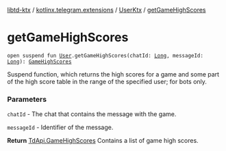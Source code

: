 [libtd-ktx](../../index.md) / [kotlinx.telegram.extensions](../index.md) / [UserKtx](index.md) / [getGameHighScores](./get-game-high-scores.md)

# getGameHighScores

`open suspend fun `[`User`](https://tdlibx.github.io/td/docs/org/drinkless/td/libcore/telegram/TdApi.User.html)`.getGameHighScores(chatId: `[`Long`](https://kotlinlang.org/api/latest/jvm/stdlib/kotlin/-long/index.html)`, messageId: `[`Long`](https://kotlinlang.org/api/latest/jvm/stdlib/kotlin/-long/index.html)`): `[`GameHighScores`](https://tdlibx.github.io/td/docs/org/drinkless/td/libcore/telegram/TdApi.GameHighScores.html)

Suspend function, which returns the high scores for a game and some part of the high score
table in the range of the specified user; for bots only.

### Parameters

`chatId` - The chat that contains the message with the game.

`messageId` - Identifier of the message.

**Return**
[TdApi.GameHighScores](https://tdlibx.github.io/td/docs/org/drinkless/td/libcore/telegram/TdApi.GameHighScores.html) Contains a list of game high scores.

